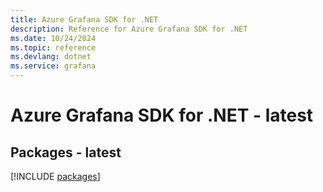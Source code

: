 ```yaml
---
title: Azure Grafana SDK for .NET
description: Reference for Azure Grafana SDK for .NET
ms.date: 10/24/2024
ms.topic: reference
ms.devlang: dotnet
ms.service: grafana
---
```

# Azure Grafana SDK for .NET - latest
## Packages - latest
[!INCLUDE [packages](grafana-index.md)]